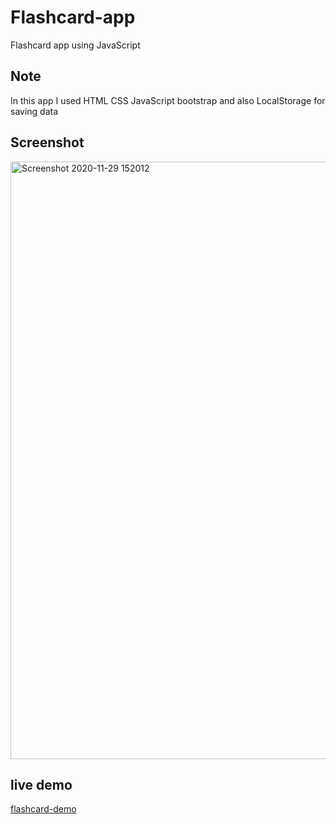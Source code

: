 # Flashcard-app 
Flashcard app using JavaScript
## Note
In this app I used HTML CSS JavaScript bootstrap and also LocalStorage for saving data
## Screenshot
<img width="956" alt="Screenshot 2020-11-29 152012" src="https://user-images.githubusercontent.com/72983747/100540362-6fd8fd80-3256-11eb-94f3-88cd0b3f46e8.png">

## live demo 
[flashcard-demo](https://anarseferrov.github.io/flashcard-app/)
